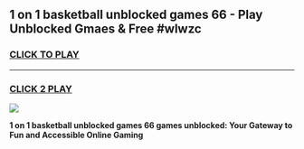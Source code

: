
## 1 on 1 basketball unblocked games 66 - Play Unblocked Gmaes & Free #wlwzc
<h3>
<a href="https://premium.freeplayer.one?title=1_on_1_basketball_unblocked_games_66&ref=03M">CLICK TO PLAY</a></h3>
<hr>

<h3>
<a href="https://premium.freeplayer.one?title=1_on_1_basketball_unblocked_games_66&ref=03M">CLICK 2 PLAY</a>
  
</h3>

<a href="https://premium.freeplayer.one?title=1_on_1_basketball_unblocked_games_66&ref=03M"><img src="https://clearcache.store/games.png"></a>


**1 on 1 basketball unblocked games 66 games unblocked: Your Gateway to Fun and Accessible Online Gaming**
